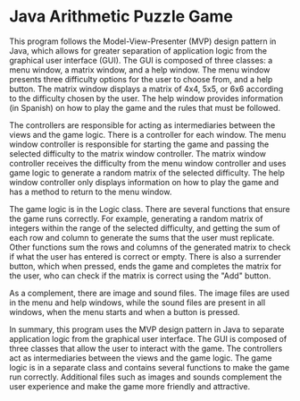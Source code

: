 <!DOCTYPE html>
<html>
  <body>
    <h1>Java Arithmetic Puzzle Game</h1>
    <p>This program follows the Model-View-Presenter (MVP) design pattern in Java, which allows for greater separation of application logic from the graphical user interface (GUI). The GUI is composed of three classes: a menu window, a matrix window, and a help window. The menu window presents three difficulty options for the user to choose from, and a help button. The matrix window displays a matrix of 4x4, 5x5, or 6x6 according to the difficulty chosen by the user. The help window provides information (in Spanish) on how to play the game and the rules that must be followed.</p>
    <p>The controllers are responsible for acting as intermediaries between the views and the game logic. There is a controller for each window. The menu window controller is responsible for starting the game and passing the selected difficulty to the matrix window controller. The matrix window controller receives the difficulty from the menu window controller and uses game logic to generate a random matrix of the selected difficulty. The help window controller only displays information on how to play the game and has a method to return to the menu window.</p>
    <p>The game logic is in the Logic class. There are several functions that ensure the game runs correctly. For example, generating a random matrix of integers within the range of the selected difficulty, and getting the sum of each row and column to generate the sums that the user must replicate. Other functions sum the rows and columns of the generated matrix to check if what the user has entered is correct or empty. There is also a surrender button, which when pressed, ends the game and completes the matrix for the user, who can check if the matrix is correct using the "Add" button.</p>
    <p>As a complement, there are image and sound files. The image files are used in the menu and help windows, while the sound files are present in all windows, when the menu starts and when a button is pressed.</p>
    <p>In summary, this program uses the MVP design pattern in Java to separate application logic from the graphical user interface. The GUI is composed of three classes that allow the user to interact with the game. The controllers act as intermediaries between the views and the game logic. The game logic is in a separate class and contains several functions to make the game run correctly. Additional files such as images and sounds complement the user experience and make the game more friendly and attractive.</p>
  </body>
</html>
